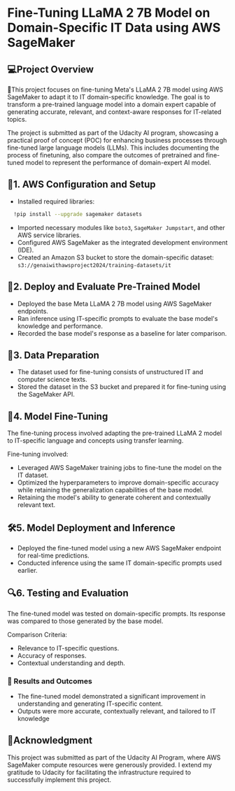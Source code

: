  # Fine-Tuning LLaMA 2 7B Model on Domain-Specific IT Data using AWS SageMaker
<h2>💻Project Overview</h2>
🌟This project focuses on fine-tuning Meta's LLaMA 2 7B model using AWS SageMaker to adapt it to IT domain-specific knowledge. 
The goal is to transform a pre-trained language model into a domain expert capable of generating accurate, relevant, and context-aware responses for IT-related topics.

The project is submitted as part of the Udacity AI program, showcasing a practical proof of concept (POC) for enhancing business processes through fine-tuned large language models (LLMs). 
This includes documenting the process of finetuning, also compare the outcomes of pretrained and fine-tuned model to represent the performance of domain-expert AI model.



<h2>📂1. AWS Configuration and Setup</h2>

- Installed required libraries:
```bash
  !pip install --upgrade sagemaker datasets
```
- Imported necessary modules like `boto3`, `SageMaker Jumpstart`, and other AWS service libraries.
- Configured AWS SageMaker as the integrated development environment (IDE).
- Created an Amazon S3 bucket to store the domain-specific dataset: `s3://genaiwithawsproject2024/training-datasets/it`

<h2>🔧2. Deploy and Evaluate Pre-Trained Model</h2>

- Deployed the base Meta LLaMA 2 7B model using AWS SageMaker endpoints.
- Ran inference using IT-specific prompts to evaluate the base model's knowledge and performance.
- Recorded the base model's response as a baseline for later comparison.

<h2>📅3. Data Preparation</h2>

- The dataset used for fine-tuning consists of unstructured IT and computer science texts.
- Stored the dataset in the S3 bucket and prepared it for fine-tuning using the SageMaker API.

<h2>🚀4. Model Fine-Tuning</h2>
The fine-tuning process involved adapting the pre-trained LLaMA 2 model to IT-specific language and concepts using transfer learning.

 Fine-tuning involved:

- Leveraged AWS SageMaker training jobs to fine-tune the model on the IT dataset.
- Optimized the hyperparameters to improve domain-specific accuracy while retaining the generalization capabilities of the base model.
- Retaining the model's ability to generate coherent and contextually relevant text.

<h2>🛠️5. Model Deployment and Inference</h2>

- Deployed the fine-tuned model using a new AWS SageMaker endpoint for real-time predictions.
- Conducted inference using the same IT domain-specific prompts used earlier.

<h2>🔍6. Testing and Evaluation</h2>
The fine-tuned model was tested on domain-specific prompts. Its response was compared to those generated by the base model.

 Comparison Criteria:

- Relevance to IT-specific questions.
- Accuracy of responses.
- Contextual understanding and depth.

 <h3> 🎯 Results and Outcomes</h3>
 
- The fine-tuned model demonstrated a significant improvement in understanding and generating IT-specific content.
- Outputs were more accurate, contextually relevant, and tailored to IT knowledge

 <h2>🤝Acknowledgment</h2>
 This project was submitted as part of the Udacity AI Program, where AWS SageMaker compute resources were generously provided.
I extend my gratitude to Udacity for facilitating the infrastructure required to successfully implement this project.


